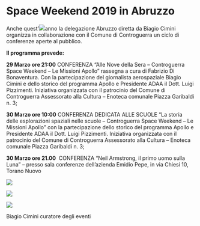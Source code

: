 Space Weekend 2019 in Abruzzo
=============================

Anche quest’![](https://www.adaa.it/wp/wp-content/uploads/2019/01/1-Apollo11-patch-150x150.png)anno la delegazione Abruzzo diretta da Biagio Cimini organizza in collaborazione con il Comune di Controguerra un ciclo di conferenze aperte al pubblico. 

**Il programma prevede:**

**29 Marzo ore 21:00** CONFERENZA “Alle Nove della Sera – Controguerra Space Weekend – Le Missioni Apollo” rassegna a cura di Fabrizio Di Bonaventura. Con la partecipazione del giornalista aerospaziale Biagio Cimini e dello storico del programma Apollo e Presidente ADAA il Dott. Luigi Pizzimenti. Iniziativa organizzata con il patrocinio del Comune di Controguerra Assessorato alla Cultura – Enoteca comunale Piazza Garibaldi n. 3;

**30 Marzo ore 10:00** CONFERENZA DEDICATA ALLE SCUOLE “La storia delle esplorazioni spaziali nelle scuole – Controguerra Space Weekend – Le Missioni Apollo” con la partecipazione dello storico del programma Apollo e Presidente ADAA il Dott. Luigi Pizzimenti. Iniziativa organizzata con il patrocinio del Comune di Controguerra Assessorato alla Cultura – Enoteca comunale Piazza Garibaldi n. 3;

**30 Marzo ore 21.00**  CONFERENZA “Neil Armstrong, il primo uomo sulla Luna” – presso sala conferenze dell’azienda Emidio Pepe, in via Chiesi 10, Torano Nuovo

![](https://www.adaa.it/wp/wp-content/uploads/2019/03/Apollo-Pizzimenti.jpg)

![](https://www.adaa.it/wp/wp-content/uploads/2019/03/pizzimenti-abruzzo.jpg)

![](https://www.adaa.it/wp/wp-content/uploads/2018/09/Schermata-2018-09-25-alle-21.26.39-295x300.png)

Biagio Cimini curatore degli eventi